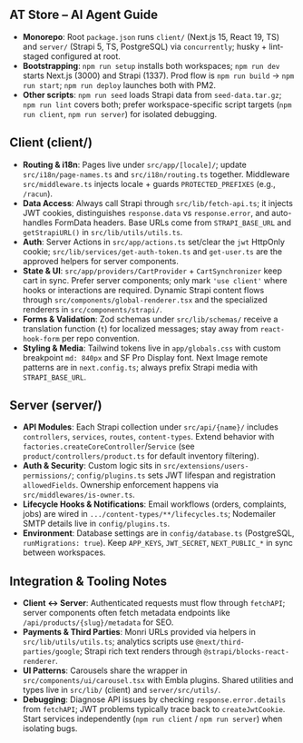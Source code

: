 ## AT Store – AI Agent Guide

- **Monorepo**: Root `package.json` runs `client/` (Next.js 15, React 19, TS) and `server/` (Strapi 5, TS, PostgreSQL) via `concurrently`; husky + lint-staged configured at root.
- **Bootstrapping**: `npm run setup` installs both workspaces; `npm run dev` starts Next.js (3000) and Strapi (1337). Prod flow is `npm run build` → `npm run start`; `npm run deploy` launches both with PM2.
- **Other scripts**: `npm run seed` loads Strapi data from `seed-data.tar.gz`; `npm run lint` covers both; prefer workspace-specific script targets (`npm run client`, `npm run server`) for isolated debugging.

## Client (client/)

- **Routing & i18n**: Pages live under `src/app/[locale]/`; update `src/i18n/page-names.ts` and `src/i18n/routing.ts` together. Middleware `src/middleware.ts` injects locale + guards `PROTECTED_PREFIXES` (e.g., `/racun`).
- **Data Access**: Always call Strapi through `src/lib/fetch-api.ts`; it injects JWT cookies, distinguishes `response.data` vs `response.error`, and auto-handles FormData headers. Base URLs come from `STRAPI_BASE_URL` and `getStrapiURL()` in `src/lib/utils/utils.ts`.
- **Auth**: Server Actions in `src/app/actions.ts` set/clear the `jwt` HttpOnly cookie; `src/lib/services/get-auth-token.ts` and `get-user.ts` are the approved helpers for server components.
- **State & UI**: `src/app/providers/CartProvider` + `CartSynchronizer` keep cart in sync. Prefer server components; only mark `'use client'` where hooks or interactions are required. Dynamic Strapi content flows through `src/components/global-renderer.tsx` and the specialized renderers in `src/components/strapi/`.
- **Forms & Validation**: Zod schemas under `src/lib/schemas/` receive a translation function (`t`) for localized messages; stay away from `react-hook-form` per repo convention.
- **Styling & Media**: Tailwind tokens live in `app/globals.css` with custom breakpoint `md: 840px` and SF Pro Display font. Next Image remote patterns are in `next.config.ts`; always prefix Strapi media with `STRAPI_BASE_URL`.

## Server (server/)

- **API Modules**: Each Strapi collection under `src/api/{name}/` includes `controllers`, `services`, `routes`, `content-types`. Extend behavior with `factories.createCoreController`/`Service` (see `product/controllers/product.ts` for default inventory filtering).
- **Auth & Security**: Custom logic sits in `src/extensions/users-permissions/`; `config/plugins.ts` sets JWT lifespan and registration `allowedFields`. Ownership enforcement happens via `src/middlewares/is-owner.ts`.
- **Lifecycle Hooks & Notifications**: Email workflows (orders, complaints, jobs) are wired in `.../content-types/**/lifecycles.ts`; Nodemailer SMTP details live in `config/plugins.ts`.
- **Environment**: Database settings are in `config/database.ts` (PostgreSQL, `runMigrations: true`). Keep `APP_KEYS`, `JWT_SECRET`, `NEXT_PUBLIC_*` in sync between workspaces.

## Integration & Tooling Notes

- **Client ↔ Server**: Authenticated requests must flow through `fetchAPI`; server components often fetch metadata endpoints like `/api/products/{slug}/metadata` for SEO.
- **Payments & Third Parties**: Monri URLs provided via helpers in `src/lib/utils/utils.ts`; analytics scripts use `@next/third-parties/google`; Strapi rich text renders through `@strapi/blocks-react-renderer`.
- **UI Patterns**: Carousels share the wrapper in `src/components/ui/carousel.tsx` with Embla plugins. Shared utilities and types live in `src/lib/` (client) and `server/src/utils/`.
- **Debugging**: Diagnose API issues by checking `response.error.details` from `fetchAPI`; JWT problems typically trace back to `createJwtCookie`. Start services independently (`npm run client` / `npm run server`) when isolating bugs.

